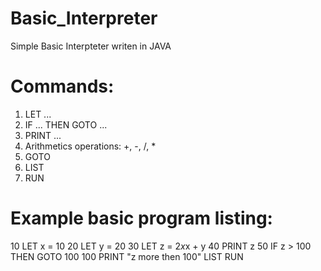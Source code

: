 # Basic_Interpreter
Simple Basic Interpteter writen in JAVA

# Commands:
1. LET ...
2. IF ... THEN GOTO ...
3. PRINT ...
4. Arithmetics operations: +, -, /, *
5. GOTO
6. LIST
7. RUN

# Example basic program listing:
10 LET x = 10
20 LET y = 20
30 LET z = 2*x*x + y
40 PRINT z
50 IF z > 100 THEN GOTO 100
100 PRINT "z more then 100"
LIST
RUN
